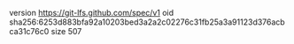 version https://git-lfs.github.com/spec/v1
oid sha256:6253d883bfa92a10203bed3a2a2c02276c31fb25a3a91123d376acbca31c76c0
size 507
